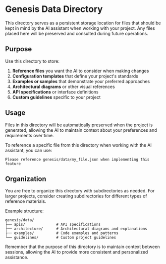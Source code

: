 # Genesis Data Directory

This directory serves as a persistent storage location for files that should be kept in mind by the AI assistant when working with your project. Any files placed here will be preserved and consulted during future operations.

## Purpose

Use this directory to store:

1. **Reference files** you want the AI to consider when making changes
2. **Configuration templates** that define your project's standards
3. **Examples or samples** that demonstrate your preferred approaches
4. **Architectural diagrams** or other visual references
5. **API specifications** or interface definitions
6. **Custom guidelines** specific to your project

## Usage

Files in this directory will be automatically preserved when the project is generated, allowing the AI to maintain context about your preferences and requirements over time.

To reference a specific file from this directory when working with the AI assistant, you can use:

```
Please reference genesis/data/my_file.json when implementing this feature
```

## Organization

You are free to organize this directory with subdirectories as needed. For larger projects, consider creating subdirectories for different types of reference materials.

Example structure:
```
genesis/data/
├── apis/              # API specifications
├── architecture/      # Architectural diagrams and explanations
├── examples/          # Code examples and patterns
└── guidelines/        # Custom project guidelines
```

Remember that the purpose of this directory is to maintain context between sessions, allowing the AI to provide more consistent and personalized assistance. 